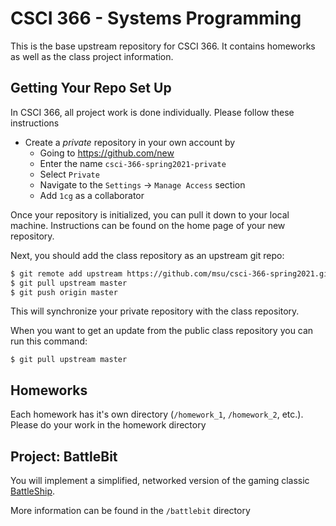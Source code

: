 # CSCI 366 - Systems Programming

This is the base upstream repository for CSCI 366.  It contains homeworks as well as the class project 
information.

## Getting Your Repo Set Up

In CSCI 366, all project work is done individually.  Please follow these instructions

- Create a *private* repository in your own account by
    - Going to <https://github.com/new>
    - Enter the name `csci-366-spring2021-private`
    - Select `Private`
    - Navigate to the `Settings` -> `Manage Access` section
    - Add `1cg` as a collaborator

Once your repository is initialized, you can pull it down to your local machine.  Instructions can
be found on the home page of your new repository.

Next, you should add the class repository as an upstream git repo:

```bash
$ git remote add upstream https://github.com/msu/csci-366-spring2021.git
$ git pull upstream master
$ git push origin master
```
This will synchronize your private repository with the class repository.

When you want to get an update from the public class repository you can run this command:

```
$ git pull upstream master
```

## Homeworks

Each homework has it's own directory (`/homework_1`, `/homework_2`, etc.).  Please do your work in the homework directory

## Project: BattleBit

You will implement a simplified, networked version of the gaming classic [BattleShip](https://en.wikipedia.org/wiki/Battleship_(game)).

More information can be found in the `/battlebit` directory
